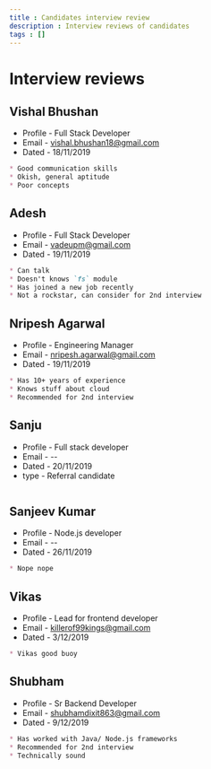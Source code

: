 ```yaml
---
title : Candidates interview review
description : Interview reviews of candidates
tags : []
---
```


# Interview reviews

## Vishal Bhushan
* Profile - Full Stack Developer
* Email - vishal.bhushan18@gmail.com
* Dated - 18/11/2019

```md
* Good communication skills
* Okish, general aptitude
* Poor concepts
```


## Adesh
* Profile - Full Stack Developer
* Email - vadeupm@gmail.com
* Dated - 19/11/2019

```md
* Can talk
* Doesn't knows `fs` module
* Has joined a new job recently
* Not a rockstar, can consider for 2nd interview
```


## Nripesh Agarwal
* Profile - Engineering Manager
* Email - nripesh.agarwal@gmail.com
* Dated - 19/11/2019 


```md
* Has 10+ years of experience
* Knows stuff about cloud
* Recommended for 2nd interview
```


## **Sanju**
* Profile - Full stack developer
* Email - --
* Dated - 20/11/2019 
* type - Referral candidate


```md
```

## **Sanjeev Kumar**
* Profile - Node.js developer
* Email - --
* Dated - 26/11/2019 


```md
* Nope nope
```

## **Vikas**
* Profile - Lead for frontend developer
* Email - killerof99kings@gmail.com
* Dated - 3/12/2019 

```md
* Vikas good buoy
```

## **Shubham**
* Profile - Sr Backend Developer
* Email - shubhamdixit863@gmail.com
* Dated - 9/12/2019 

```md
* Has worked with Java/ Node.js frameworks
* Recommended for 2nd interview
* Technically sound
```

<!-- 
* We can have a conversation and 
* just give you a brief description this hiring and a 
* few things 

If it would be possible for you to talk about your role in your current organization.

## Introduction
* More looking towards 
  * People management
  * Structural changes between the teams
  * Stack (we use angular/ react.js/react native) frontend and mongodb e.t.c at the backend
  * Codebase / Architecture 


* We are looking to make structural changes, like product team > Developers > 
* Google cloud vs AWS

* What we are looking for this hiring is I've been told 
  * to make optimizations in our cloud architecture
  * reduce the friction between various moving parts
  * scalability, as we gain more users

* Your CV which is very impressive
* Do you still code -->